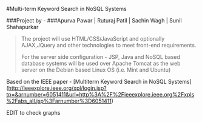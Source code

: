 #Multi-term Keyword Search in NoSQL Systems

###Project by -
###Apurva Pawar | Ruturaj Patil | Sachin Wagh | Sunil Shahapurkar

>The project will use HTML/CSS/JavaScript and optionally AJAX,JQuery
>and other technologies to meet front-end requirements.
>
>For the server side configuration - JSP, Java and NoSQL based database systems
>will be used over Apache Tomcat as the web server on the Debian based Linux OS (i.e. Mint and Ubuntu)

Based on the IEEE paper - 
[Multiterm Keyword Search in NoSQL Systems]
(http://ieeexplore.ieee.org/xpl/login.jsp?tp=&arnumber=6051411&url=http%3A%2F%2Fieeexplore.ieee.org%2Fxpls%2Fabs_all.jsp%3Farnumber%3D6051411)

EDIT to check graphs
